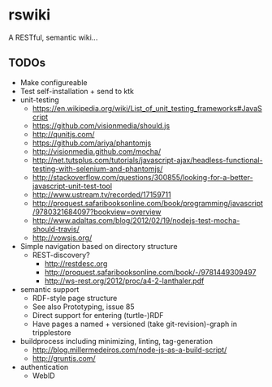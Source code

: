 rswiki
======

A RESTful, semantic wiki...

TODOs
-----
* Make configureable
* Test self-installation + send to ktk
* unit-testing 
    * <https://en.wikipedia.org/wiki/List_of_unit_testing_frameworks#JavaScript>
    * <https://github.com/visionmedia/should.js>
    * <http://qunitjs.com/>
    * <https://github.com/ariya/phantomjs>
    * <http://visionmedia.github.com/mocha/>
    * <http://net.tutsplus.com/tutorials/javascript-ajax/headless-functional-testing-with-selenium-and-phantomjs/>
    * <http://stackoverflow.com/questions/300855/looking-for-a-better-javascript-unit-test-tool>
    * <http://www.ustream.tv/recorded/17159711>
    * <http://proquest.safaribooksonline.com/book/programming/javascript/9780321684097?bookview=overview>
    * <http://www.adaltas.com/blog/2012/02/19/nodejs-test-mocha-should-travis/>
    * <http://vowsjs.org/>
* Simple navigation based on directory structure
    * REST-discovery?
        * <http://restdesc.org>
        * <http://proquest.safaribooksonline.com/book/-/9781449309497>
        * <http://ws-rest.org/2012/proc/a4-2-lanthaler.pdf>
* semantic support
    * RDF-style page structure
    * See also Prototyping, issue 85
    * Direct support for entering (turtle-)RDF
    * Have pages a named + versioned (take git-revision)-graph in tripplestore
* buildprocess including minimizing, linting, tag-generation
    * <http://blog.millermedeiros.com/node-js-as-a-build-script/>
    * <http://gruntjs.com/>
* authentication
    * WebID
